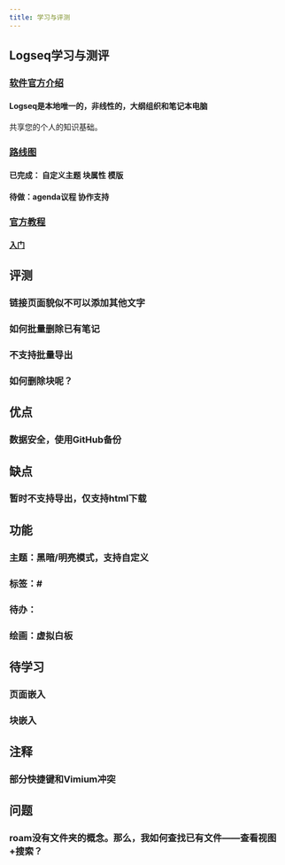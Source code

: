 ```yaml
---
title: 学习与评测
---
```


## Logseq学习与测评
### [软件官方介绍](https://logseq.com/blog/about )
#### Logseq是本地唯一的，非线性的，大纲组织和笔记本电脑
共享您的个人的知识基础。
### [路线图](https://github.com/logseq/logseq/projects/1)
#### 已完成： 自定义主题 块属性 模版
#### 待做：agenda议程 协作支持
### [官方教程](https://logseq.github.io/page/contents)
#### [入门](https://logseq.github.io/page/getting%2520started)
## 评测
### 链接页面貌似不可以添加其他文字
### 如何批量删除已有笔记
### 不支持批量导出
### 如何删除块呢？
## 优点
### 数据安全，使用GitHub备份
## 缺点
### 暂时不支持导出，仅支持html下载
## 功能
### 主题：黑暗/明亮模式，支持自定义
### 标签：#
### 待办：
### 绘画：虚拟白板
## 待学习
### 页面嵌入
### 块嵌入
## 注释
### 部分快捷键和Vimium冲突
## 问题
### roam没有文件夹的概念。那么，我如何查找已有文件——查看视图+搜索？